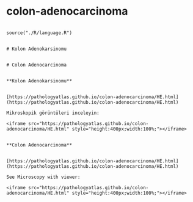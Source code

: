 # colon-adenocarcinoma



```{r language colon-adenocarcinoma, echo=FALSE, include=TRUE}

source("./R/language.R")

```




```{asis, echo = (language == "TR")}

# Kolon Adenokarsinomu

```




```{asis, echo = (language == "EN")}

# Colon Adenocarcinoma

```




```{asis, echo = (language == "TR")}

**Kolon Adenokarsinomu**


[https://pathologyatlas.github.io/colon-adenocarcinoma/HE.html](https://pathologyatlas.github.io/colon-adenocarcinoma/HE.html)

Mikroskopik görüntüleri inceleyin:

<iframe src="https://pathologyatlas.github.io/colon-adenocarcinoma/HE.html" style="height:400px;width:100%;"></iframe>

```




```{asis, echo = (language == "EN")}

**Colon Adenocarcinoma**


[https://pathologyatlas.github.io/colon-adenocarcinoma/HE.html](https://pathologyatlas.github.io/colon-adenocarcinoma/HE.html)

See Microscopy with viewer: 

<iframe src="https://pathologyatlas.github.io/colon-adenocarcinoma/HE.html" style="height:400px;width:100%;"></iframe>

```


